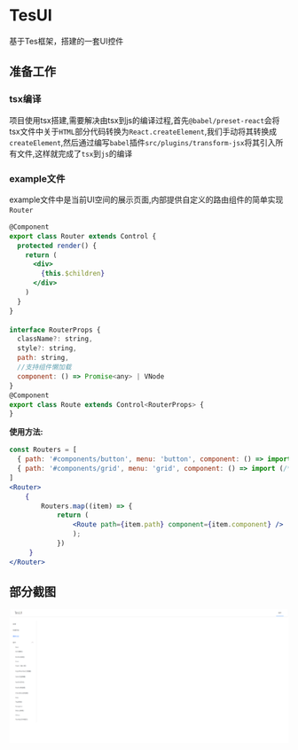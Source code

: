 # TesUI
基于Tes框架，搭建的一套UI控件
## 准备工作
### tsx编译
项目使用tsx搭建,需要解决由tsx到js的编译过程,首先`@babel/preset-react`会将tsx文件中关于`HTML`部分代码转换为`React.createElement`,我们手动将其转换成`createElement`,然后通过编写`babel`插件`src/plugins/transform-jsx`将其引入所有文件,这样就完成了`tsx`到`js`的编译
### example文件
example文件中是当前UI空间的展示页面,内部提供自定义的路由组件的简单实现`Router`
```jsx
@Component
export class Router extends Control {
  protected render() {
    return (
      <div>
        {this.$children}
      </div>
    )
  }
}

interface RouterProps {
  className?: string,
  style?: string,
  path: string,
  //支持组件懒加载
  component: () => Promise<any> | VNode 
}
@Component
export class Route extends Control<RouterProps> {
}
```
**使用方法:**
```jsx
const Routers = [
  { path: '#components/button', menu: 'button', component: () => import (/* webpackChunkName: "ui-Button" */"./Button/index") },
  { path: '#components/grid', menu: 'grid', component: () => import (/* webpackChunkName: "ui-Grid" */"./Grid/index") }
]
<Router>
    {
        Routers.map((item) => {
            return (
                <Route path={item.path} component={item.component} />
                );
            })
     }
</Router>
```

## 部分截图
![avatar](./screenshots/Tesui.png)
